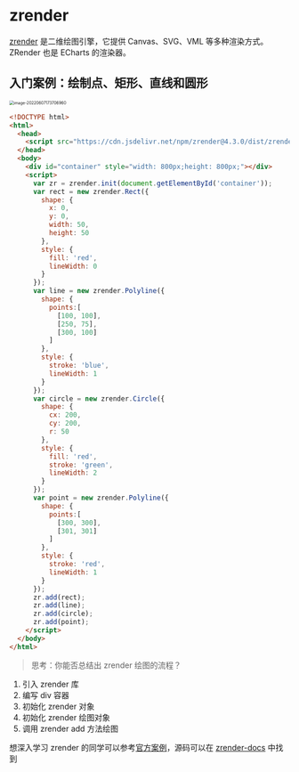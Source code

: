 # zrender

[zrender](https://ecomfe.github.io/zrender-doc/public/) 是二维绘图引擎，它提供 Canvas、SVG、VML 等多种渲染方式。ZRender 也是 ECharts 的渲染器。 

## 入门案例：绘制点、矩形、直线和圆形

<img src="https://interview-aliyun.oss-cn-beijing.aliyuncs.com/myBlog/image-20220607173706960.png" alt="image-20220607173706960" style="zoom:50%;" />

```html
<!DOCTYPE html>
<html>
  <head>
    <script src="https://cdn.jsdelivr.net/npm/zrender@4.3.0/dist/zrender.js"></script>
  </head>
  <body>
    <div id="container" style="width: 800px;height: 800px;"></div>
    <script>
      var zr = zrender.init(document.getElementById('container'));
      var rect = new zrender.Rect({
        shape: {
          x: 0,
          y: 0,
          width: 50,
          height: 50
        },
        style: {
          fill: 'red',
          lineWidth: 0
        }
      });
      var line = new zrender.Polyline({
        shape: {
          points:[
            [100, 100],
            [250, 75],
            [300, 100]
          ]
        },
        style: {
          stroke: 'blue',
          lineWidth: 1
        }
      });
      var circle = new zrender.Circle({
        shape: {
          cx: 200,
          cy: 200,
          r: 50
        },
        style: {
          fill: 'red',
          stroke: 'green',
          lineWidth: 2
        }
      });
      var point = new zrender.Polyline({
        shape: {
          points:[
            [300, 300],
            [301, 301]
          ]
        },
        style: {
          stroke: 'red',
          lineWidth: 1
        }
      });
      zr.add(rect);
      zr.add(line);
      zr.add(circle);
      zr.add(point);
    </script>
  </body>
</html>
```
> 思考：你能否总结出 zrender 绘图的流程？

1. 引入 zrender 库
2. 编写 div 容器
3. 初始化 zrender 对象
4. 初始化 zrender 绘图对象
5. 调用 zrender add 方法绘图 

想深入学习 zrender 的同学可以参考[官方案例](https://ecomfe.github.io/zrender-doc/public/examples/animation.html)，源码可以在 [zrender-docs](https://github.com/ecomfe/zrender-doc/tree/master/public/examples) 中找到
